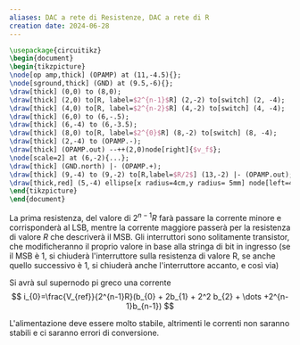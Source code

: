 ```yaml
---
aliases: DAC a rete di Resistenze, DAC a rete di R
creation date: 2024-06-28
---
```


```tikz
\usepackage{circuitikz}
\begin{document}
\begin{tikzpicture}
\node[op amp,thick] (OPAMP) at (11,-4.5){};
\node[sground,thick] (GND) at (9.5,-6){}; 
\draw[thick] (0,0) to (8,0);
\draw[thick] (2,0) to[R, label=$2^{n-1}$R] (2,-2) to[switch] (2, -4);
\draw[thick] (4,0) to[R, label=$2^{n-2}$R] (4,-2) to[switch] (4, -4);
\draw[thick] (6,0) to (6,-.5);
\draw[thick] (6,-4) to (6,-3.5);
\draw[thick] (8,0) to[R, label=$2^{0}$R] (8,-2) to[switch] (8, -4);
\draw[thick] (2,-4) to (OPAMP.-);
\draw[thick] (OPAMP.out) --++(2,0)node[right]{$v_f$};
\node[scale=2] at (6,-2){...};
\draw[thick] (GND.north) |- (OPAMP.+);
\draw[thick] (9,-4) to (9,-2) to[R,label=$R/2$] (13,-2) |- (OPAMP.out);
\draw[thick,red] (5,-4) ellipse[x radius=4cm,y radius= 5mm] node[left=4cm,color=gray]{$\pi$};
\end{tikzpicture}
\end{document}
```
La prima resistenza, del valore di $2^{n-1}R$ farà passare la corrente minore e corrisponderà al LSB, mentre la corrente maggiore passerà per la resistenza di valore $R$ che descriverà il MSB.
Gli interruttori sono solitamente transistor, che modificheranno il proprio valore in base alla stringa di bit in ingresso (se il MSB è 1, si chiuderà l'interruttore sulla resistenza di valore R, se anche quello successivo è 1, si chiuderà anche l'interruttore accanto, e così via)

Si avrà sul supernodo pi greco una corrente
$$ i_{0}=\frac{V_{ref}}{2^{n-1}R}(b_{0} + 2b_{1} + 2^2 b_{2} + \dots +2^{n-1}b_{n-1}) $$

L'alimentazione deve essere molto stabile, altrimenti le correnti non saranno stabili e ci saranno errori di conversione.